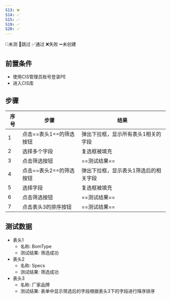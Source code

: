 ```yaml
---
S13: ❌
S14: ✅
S15: ✅
S19: ✅
S20: ✅
---
```

◻️未测    🚫跳过     ✅通过    ❌失败     ➖未创建

## 前置条件

- 使用CIS管理员账号登录PE
- 进入CIS库

## 步骤

| 序号  | 步骤             | 结果                  |
| --- | -------------- | ------------------- |
| 1   | 点击==表头1==的筛选按钮 | 弹出下拉框，显示所有表头1相关的字段  |
| 2   | 选择多个字段         | 复选框被填充              |
| 3   | 点击筛选按钮         | ==测试结果==            |
| 4   | 点击==表头2==的筛选按钮 | 弹出下拉框，显示表头1筛选后的相关字段 |
| 5   | 选择字段           | 复选框被填充              |
| 6   | 点击筛选按钮         | ==测试结果==            |
| 7   | 点击表头3的排序按钮     | ==测试结果==            |

## 测试数据

- 表头1
	- 名称: BomType
	- 测试结果: 筛选成功
- 表头2
	- 名称: Specs
	- 测试结果: 筛选成功
- 表头3
	- 名称: 厂家品牌
	- 测试结果: 表单中显示筛选后的字段根据表头3下的字段进行降序排序
